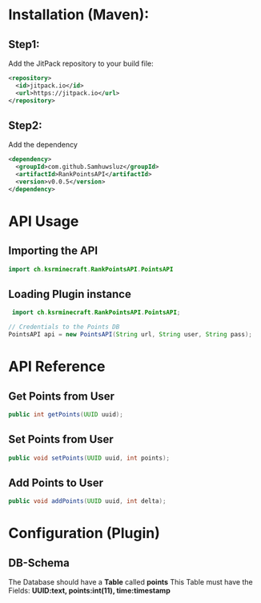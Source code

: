 # Installation (Maven):
## Step1:
Add the JitPack repository to your build file:
```xml
<repository>
  <id>jitpack.io</id>
  <url>https://jitpack.io</url>
</repository>
```

## Step2:
Add the dependency
```xml
<dependency>
  <groupId>com.github.Samhuwsluz</groupId>
  <artifactId>RankPointsAPI</artifactId>
  <version>v0.0.5</version>
</dependency>
```

# API Usage
## Importing the API

```java
import ch.ksrminecraft.RankPointsAPI.PointsAPI
```

## Loading Plugin instance

```java
 import ch.ksrminecraft.RankPointsAPI.PointsAPI;

// Credentials to the Points DB
PointsAPI api = new PointsAPI(String url, String user, String pass);
```


# API Reference

## Get Points from User
```java
public int getPoints(UUID uuid);
```

## Set Points from User
```java
public void setPoints(UUID uuid, int points);
```

## Add Points to User
```java
public void addPoints(UUID uuid, int delta);
```

# Configuration (Plugin)
## DB-Schema
The Database should have a **Table** called **points**
This Table must have the Fields: **UUID:text, points:int(11), time:timestamp**
